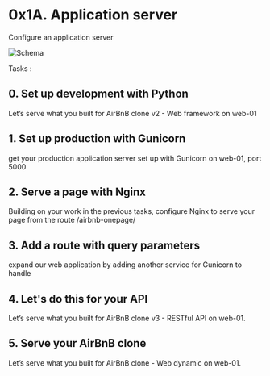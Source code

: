 # 0x1A. Application server

Configure an application server

![Schema](https://s3.amazonaws.com/alx-intranet.hbtn.io/uploads/medias/2018/9/c7d1ed0a2e10d1b4e9b3.jpg?X-Amz-Algorithm=AWS4-HMAC-SHA256&X-Amz-Credential=AKIARDDGGGOUSBVO6H7D%2F20240514%2Fus-east-1%2Fs3%2Faws4_request&X-Amz-Date=20240514T151252Z&X-Amz-Expires=86400&X-Amz-SignedHeaders=host&X-Amz-Signature=ba3bd324b88efe2f76bcc4b23d63df48813c8c7a068ec2aafa56e3d3a31d4858)

Tasks :

## 0. Set up development with Python
Let’s serve what you built for AirBnB clone v2 - Web framework on web-01

## 1. Set up production with Gunicorn
get your production application server set up with Gunicorn on web-01, port 5000

## 2. Serve a page with Nginx
Building on your work in the previous tasks, configure Nginx to serve your page from the route /airbnb-onepage/

## 3. Add a route with query parameters
expand our web application by adding another service for Gunicorn to handle

## 4. Let's do this for your API
Let’s serve what you built for AirBnB clone v3 - RESTful API on web-01.

## 5. Serve your AirBnB clone
Let’s serve what you built for AirBnB clone - Web dynamic on web-01.
